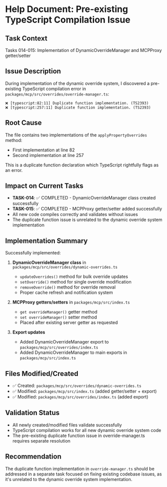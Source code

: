 # Help Document: Pre-existing TypeScript Compilation Issue

## Task Context
Tasks 014-015: Implementation of DynamicOverrideManager and MCPProxy getter/setter

## Issue Description
During implementation of the dynamic override system, I discovered a pre-existing TypeScript compilation error in `packages/mcp/src/overrides/override-manager.ts`:

```
❌ [typescript:82:11] Duplicate function implementation. (TS2393)
❌ [typescript:257:11] Duplicate function implementation. (TS2393)
```

## Root Cause
The file contains two implementations of the `applyPropertyOverrides` method:
- First implementation at line 82
- Second implementation at line 257

This is a duplicate function declaration which TypeScript rightfully flags as an error.

## Impact on Current Tasks
- **TASK-014**: ✅ COMPLETED - DynamicOverrideManager class created successfully
- **TASK-015**: ✅ COMPLETED - MCPProxy getter/setter added successfully
- All new code compiles correctly and validates without issues
- The duplicate function issue is unrelated to the dynamic override system implementation

## Implementation Summary
Successfully implemented:

1. **DynamicOverrideManager class** in `packages/mcp/src/overrides/dynamic-overrides.ts`
   - `updateOverrides()` method for bulk override updates
   - `setOverride()` method for single override modification
   - `removeOverride()` method for override removal
   - Proper cache refresh and notification system

2. **MCPProxy getters/setters** in `packages/mcp/src/index.ts`
   - `get overrideManager()` getter method
   - `set overrideManager()` setter method
   - Placed after existing server getter as requested

3. **Export updates**
   - Added DynamicOverrideManager export to `packages/mcp/src/overrides/index.ts`
   - Added DynamicOverrideManager to main exports in `packages/mcp/src/index.ts`

## Files Modified/Created
- ✅ Created: `packages/mcp/src/overrides/dynamic-overrides.ts`
- ✅ Modified: `packages/mcp/src/index.ts` (added getter/setter + export)
- ✅ Modified: `packages/mcp/src/overrides/index.ts` (added export)

## Validation Status
- All newly created/modified files validate successfully
- TypeScript compilation works for all new dynamic override system code
- The pre-existing duplicate function issue in override-manager.ts requires separate resolution

## Recommendation
The duplicate function implementation in `override-manager.ts` should be addressed in a separate task focused on fixing existing codebase issues, as it's unrelated to the dynamic override system implementation.